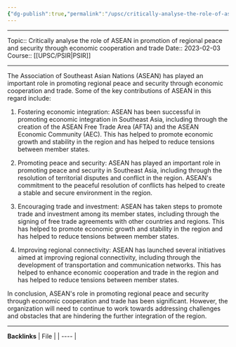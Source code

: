```yaml
---
{"dg-publish":true,"permalink":"/upsc/critically-analyse-the-role-of-asean-in-promotion-of-regional-peace-and-security-through-economic-cooperation-and-trade/"}
---
```


----
Topic:: Critically analyse the role of ASEAN in promotion of regional peace and security through  economic cooperation and trade
Date:: 2023-02-03
Course:: [[UPSC/PSIR\|PSIR]] 

----
The Association of Southeast Asian Nations (ASEAN) has played an important role in promoting regional peace and security through economic cooperation and trade. Some of the key contributions of ASEAN in this regard include:

1.  Fostering economic integration: ASEAN has been successful in promoting economic integration in Southeast Asia, including through the creation of the ASEAN Free Trade Area (AFTA) and the ASEAN Economic Community (AEC). This has helped to promote economic growth and stability in the region and has helped to reduce tensions between member states.
    
2.  Promoting peace and security: ASEAN has played an important role in promoting peace and security in Southeast Asia, including through the resolution of territorial disputes and conflict in the region. ASEAN's commitment to the peaceful resolution of conflicts has helped to create a stable and secure environment in the region.
    
3.  Encouraging trade and investment: ASEAN has taken steps to promote trade and investment among its member states, including through the signing of free trade agreements with other countries and regions. This has helped to promote economic growth and stability in the region and has helped to reduce tensions between member states.
    
4.  Improving regional connectivity: ASEAN has launched several initiatives aimed at improving regional connectivity, including through the development of transportation and communication networks. This has helped to enhance economic cooperation and trade in the region and has helped to reduce tensions between member states.
    

In conclusion, ASEAN's role in promoting regional peace and security through economic cooperation and trade has been significant. However, the organization will need to continue to work towards addressing challenges and obstacles that are hindering the further integration of the region.


---
**Backlinks**
| File |
| ---- |



